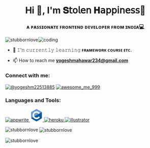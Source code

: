 <h1 align="center">Hi 👋, I'm 𝐒𝗍𝗈𝗅𝖾𝗇 𝐇𝖺𝗉𝗉𝗂𝗇𝖾𝗌𝗌💚</h1>
<h3 align="center">ᴀ ᴘᴀꜱꜱɪᴏɴᴀᴛᴇ ꜰʀᴏɴᴛᴇɴᴅ ᴅᴇᴠᴇʟᴏᴘᴇʀ ꜰʀᴏᴍ ɪɴᴅɪᴀ💻</h3>
<img align="right" alt="coding" width="400" src="https://user

<p align="left"> <img src="https://komarev.com/ghpvc/?username=stubbornlove&label=Profile%20views&color=0e75b6&style=flat" alt="stubbornlove" /> </p>

- 🌱 𝙸'𝚖 𝚌𝚞𝚛𝚛𝚎𝚗𝚝𝚕𝚢 𝚕𝚎𝚊𝚛𝚗𝚒𝚗𝚐 **ꜰʀᴀᴍᴇᴡᴏʀᴋ ᴄᴏᴜʀꜱᴇ ᴇᴛᴄ.**

- 📫 How to reach me **yogeshmahawar234@gmail.com**

<h3 align="left">Connect with me:</h3>
<p align="left">
<a href="https://twitter.com/@yogeshm22513885" target="blank"><img align="center" src="https://raw.githubusercontent.com/rahuldkjain/github-profile-readme-generator/master/src/images/icons/Social/twitter.svg" alt="@yogeshm22513885" height="30" width="40" /></a>
<a href="https://instagram.com/Know_Your_worth_Darling" target="blank"><img align="center" src="https://raw.githubusercontent.com/rahuldkjain/github-profile-readme-generator/master/src/images/icons/Social/instagram.svg" alt="awesome_me_999" height="30" width="40" /></a>
</p>

<h3 align="left">Languages and Tools:</h3>
<p align="left"> <a href="https://appwrite.io" target="_blank" rel="noreferrer"> <img src="https://www.vectorlogo.zone/logos/appwriteio/appwriteio-icon.svg" alt="appwrite" width="40" height="40"/> </a> <a href="https://www.cprogramming.com/" target="_blank" rel="noreferrer"> <img src="https://raw.githubusercontent.com/devicons/devicon/master/icons/c/c-original.svg" alt="c" width="40" height="40"/> </a> <a href="https://heroku.com" target="_blank" rel="noreferrer"> <img src="https://www.vectorlogo.zone/logos/heroku/heroku-icon.svg" alt="heroku" width="40" height="40"/> </a> <a href="https://www.adobe.com/in/products/illustrator.html" target="_blank" rel="noreferrer"> <img src="https://www.vectorlogo.zone/logos/adobe_illustrator/adobe_illustrator-icon.svg" alt="illustrator" width="40" height="40"/> </a> </p>

<p><img align="left" src="https://github-readme-stats.vercel.app/api/top-langs?username=stubbornlove&show_icons=true&locale=en&layout=compact" alt="stubbornlove" /></p>

<p>&nbsp;<img align="center" src="https://github-readme-stats.vercel.app/api?username=stubbornlove&show_icons=true&locale=en" alt="stubbornlove" /></p>

<p><img align="center" src="https://github-readme-streak-stats.herokuapp.com/?user=stubbornlove&" alt="stubbornlove" /></p>
